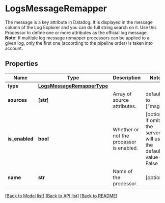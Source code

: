 # LogsMessageRemapper

The message is a key attribute in Datadog. It is displayed in the message column of the Log Explorer and you can do full string search on it. Use this Processor to define one or more attributes as the official log message.  **Note:** If multiple log message remapper processors can be applied to a given log, only the first one (according to the pipeline order) is taken into account.

## Properties
Name | Type | Description | Notes
------------ | ------------- | ------------- | -------------
**type** | [**LogsMessageRemapperType**](LogsMessageRemapperType.md) |  | 
**sources** | **[str]** | Array of source attributes. | defaults to ["msg"]
**is_enabled** | **bool** | Whether or not the processor is enabled. | [optional]  if omitted the server will use the default value of False
**name** | **str** | Name of the processor. | [optional] 

[[Back to Model list]](README.md#documentation-for-models) [[Back to API list]](README.md#documentation-for-api-endpoints) [[Back to README]](README.md)


